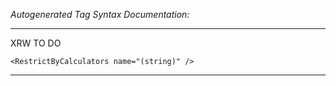_Autogenerated Tag Syntax Documentation:_

---
XRW TO DO

```
<RestrictByCalculators name="(string)" />
```



---
